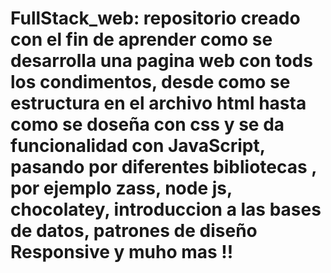 # FullStack_web: repositorio creado con el fin de aprender como se desarrolla una pagina web con tods los condimentos, desde como se estructura en el archivo html hasta como se doseña con css y se da funcionalidad con JavaScript, pasando por diferentes bibliotecas , por ejemplo zass, node js, chocolatey, introduccion a las bases de datos, patrones de diseño Responsive y muho mas !!
